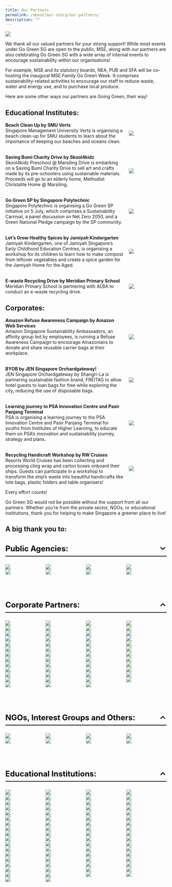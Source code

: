 ```yaml
---
title: Our Partners
permalink: /about/our-story/our-partners/
description: ""
---
```

![](/images/banner-about-us.png)

We thank all our valued partners for your strong support! 
While most events under Go Green SG are open to the public, MSE, along with our partners are also celebrating Go Green SG with a wide array of internal events to encourage sustainability within our organisations!

For example, MSE and its statutory boards, NEA, PUB and SFA will be co-hosting the inaugural MSE Family Go Green Week. It comprises sustainability-related activities to encourage our staff to reduce waste, water and energy use, and to purchase local produce. 

Here are some other ways our partners are Going Green, their way!

## Educational Institutes:
<style>
	.two-col {
		display: flex;
    flex-direction: column;
		gap: 2rem;
	}
	.two-col__item {
		display: flex;
		align-items: center;
		justify-content: space-between;
		flex-wrap: wrap;
		gap: 1rem;
	}
	.two-col__item__body {
		flex: 1 1 70%;
	}
	div.two-col__item__body p,
	div.two-col__item__body p.two-col__item__title {
		margin: 0;
	}
	.two-col__item__image {
	    flex: 1 1 20%;
	}
	.two-col__item__image img {
		max-width: 100px;
    margin-right: 0;
	}
	@media (max-width: 576px) {
		.two-col__item__body {
			flex: 1 1 100%;
		}
		.two-col__item__image {
			order: -1;
		}
		.two-col__item__image img {
			margin: auto;
		}
	}
</style>
<div class="two-col">
	<!-- Item 1 -->
	<div class="two-col__item">
		<div class="two-col__item__body">
			<p class="two-col__item__title"><strong>Beach Clean Up by SMU Verts</strong></p>
			<p>Singapore Management University Verts is organising a beach clean-up for SMU students to learn about the importance of keeping our beaches and oceans clean.</p>
		</div>
		<div class="two-col__item__image">
			<img src="/images/Our%20Partners/Special%20Mentions/educational-1.png">
		</div>
	</div>
	<!-- Item 2 -->
	<div class="two-col__item">
		<div class="two-col__item__body">
			<p class="two-col__item__title"><strong>Saving Bumi Charity Drive by Skool4kidz</strong></p>
			<p>Skool4kidz Preschool @ Marsiling Drive is embarking on a Saving Bumi Charity Drive to sell art and crafts made by its pre-schoolers using sustainable materials. Proceeds will go to an elderly home, Methodist Christalite Home @ Marsiling.</p>
		</div>
		<div class="two-col__item__image">
			<img src="/images/Our%20Partners/Special%20Mentions/educational-2.png">
		</div>
	</div>
	<!-- Item 3 -->
	<div class="two-col__item">
		<div class="two-col__item__body">
			<p class="two-col__item__title"><strong>Go Green SP by Singapore Polytechnic</strong></p>
			<p>Singapore Polytechnic is organising a Go Green SP initiative on 5 July, which comprises a Sustainability Carnival, a panel discussion on Net Zero 2050, and a Green National Pledge campaign by the SP community.</p>
		</div>
		<div class="two-col__item__image">
			<img src="/images/Our%20Partners/Special%20Mentions/educational-4.png">
		</div>
	</div>
	<!-- Item 4 -->
	<div class="two-col__item">
		<div class="two-col__item__body">
			<p class="two-col__item__title"><strong>Let’s Grow Healthy Spices by Jamiyah Kindergarten</strong></p>
			<p>Jamiyah Kindergarten, one of Jamiyah Singapore’s Early Childhood Education Centres, is organising a workshop for its children to learn how to make compost from leftover vegetables and create a spice garden for the Jamiyah Home for the Aged.</p>
		</div>
		<div class="two-col__item__image">
			<img src="/images/Our%20Partners/Special%20Mentions/educational-3.png">
		</div>
	</div>
	<!-- Item 5 -->
	<div class="two-col__item">
		<div class="two-col__item__body">
			<p class="two-col__item__title"><strong>E-waste Recycling Drive by Meridian Primary School</strong></p>
			<p>Meridian Primary School is partnering with ALBA to conduct an e-waste recycling drive.
			</p>
		</div>
		<div class="two-col__item__image">
			<img src="/images/Our%20Partners/Special%20Mentions/educational-5.png">
		</div>
	</div>
</div>

## Corporates:
<div class="two-col">
			<!-- Item 1 -->
	<div class="two-col__item">
		<div class="two-col__item__body">
			<p class="two-col__item__title"><strong>Amazon Refuse Awareness Campaign by Amazon Web Services</strong></p>
			<p>Amazon Singapore Sustainability Ambassadors, an affinity group led by employees, is running a Refuse Awareness Campaign to encourage Amazonians to donate and share reusable carrier bags at their workplace.</p>
		</div>
		<div class="two-col__item__image">
			<img src="/images/Our%20Partners/Special%20Mentions/amazon.png">
		</div>
	</div>
	<!-- Item 2 -->
	<div class="two-col__item">
		<div class="two-col__item__body">
			<p class="two-col__item__title"><strong>BYOB by JEN Singapore Orchardgateway!</strong></p>
			<p>JEN Singapore Orchardgateway by Shangri-La is partnering sustainable fashion brand, FREITAG to allow hotel guests to loan bags for free while exploring the city,  reducing the use of disposable bags.</p>
		</div>
		<div class="two-col__item__image">
			<img src="/images/Our%20Partners/Corporate/jen%20singapore.png">
		</div>
	</div>
	<!-- Item 3 -->
	<div class="two-col__item">
		<div class="two-col__item__body">
			<p class="two-col__item__title"><strong>Learning journey to PSA Innovation Centre and Pasir Panjang Terminal</strong></p>
			<p>PSA is organising a learning journey to the PSA Innovation Centre and Pasir Panjang Terminal for youths from Institutes of Higher Learning, to educate them on PSA’s innovation and sustainability journey, strategy and plans.</p>
		</div>
		<div class="two-col__item__image">
			<img src="/images/Our%20Partners/Corporate/psa%20corporation.png">
		</div>
	</div>
	<!-- Item 4 -->
	<div class="two-col__item">
		<div class="two-col__item__body">
			<p class="two-col__item__title"><strong>Recycling Handicraft Workshop by RW Cruises</strong></p>
			<p>Resorts World Cruises has been collecting and processing cling wrap and carton boxes onboard their ships. Guests can participate in a workshop to transform the ship’s waste into beautiful handicrafts like tote bags, plastic folders and table organisers!</p>
		</div>
		<div class="two-col__item__image">
			<img src="/images/Our%20Partners/Corporate/resort%20world%20cruises%20(rw%20cruises).png">
		</div>
	</div>

</div>


Every effort counts!

Go Green SG would not be possible without the support from all our partners. Whether you’re from the private sector, NGOs, or educational institutions, thank you for helping to make Singapore a greener place to live! 


## A big thank you to:
<style>
	.accordion {
		margin-bottom: 1.5rem;
	}
	
	.accordion .row {
		display: grid;
		grid-template-columns: repeat(4, 1fr);
		/* gap: .5rem; */
		margin: 0;
	}
	
	.accordion .row .col {
		width: 100%;
	}
	
	.accordion > .bp-accordion-header {
		background-color: transparent;
		padding-bottom: .5rem;
		border-bottom: 2px solid black;
		font-size: 24px;
	}
	
	.bp-accordion-body {
		margin-bottom: 5rem;
	}
	
	.accordion > .bp-accordion-header:hover {
		background-color: transparent;
	}
	
	.accordion > .bp-accordion-header > .bp-accordion-button {
		display: block;
		width: 100%;
		text-decoration: none;
		margin: 0;
		color: black;
	}
	
	.bp-accordion-button::before {
		content: "";
	}
	
	.bp-accordion-button.sgds-icon-plus {
		content: "";
	}
	
	.bp-accordion-button.sgds-icon-minus {
		content: "";
	}
	
	.bp-accordion-button-wrapper {
		display: flex;
		justify-content: space-between;
		align-items: center;
	}
	
	.arrow-icon {
		transition: all .5s;
		transform: rotate(180deg);
	}
	
	.accordion:first-child .arrow-icon {
		transform: rotate(0);
	}
	
	.bp-accordion-header:has( > .bp-accordion-button.sgds-icon-plus) .arrow-icon {
	transform: rotate(180deg);
	}
	
	.bp-accordion-header:has( > .bp-accordion-button.sgds-icon-minus) .arrow-icon {
	transform: rotate(0);
	}
</style>
 
<div class="accordion-container">
		<!-- Accordion Item 1 -->
    <div class="accordion">
        <h3 class="bp-accordion-header">
            <a class="bp-accordion-button">
							<div class="bp-accordion-button-wrapper">
									<span>Public Agencies:</span>
									<svg viewBox="0 0 24 24" height="24" width="24" xmlns="http://www.w3.org/2000/svg" class="arrow-icon"><g stroke-width="1" stroke="none" fill-rule="evenodd" fill="none" id="feArrowDown0"><g fill="currentColor" id="feArrowDown1"><path d="m6 7l6 6l6-6l2 2l-8 8l-8-8z" id="feArrowDown2"></path></g></g></svg>
							</div>
            </a>
        </h3>
						<!-- Accordion 1 - Body -->
            <div style="display: block" class="bp-accordion-body">
							<div class="row">
								<!-- Accordion Item 1 -->
								<div class="col is-one-quarter">
									<img src="/images/Our%20Partners/Public%20Agencies/govtech.png">
								</div>
								<!-- Accordion Item 2 -->
								<div class="col is-one-quarter">
									<img src="/images/Our%20Partners/Public%20Agencies/landtransportauthority.jpg">
								</div>
								<!-- Accordion Item 3 -->
								<div class="col is-one-quarter">
									<img src="/images/Our%20Partners/Public%20Agencies/ministryofsustainabilityandenvironment.jpg">
								</div>
								<!-- Accordion Item 4 -->
								<div class="col is-one-quarter">
									<img src="/images/Our%20Partners/Public%20Agencies/nationalenvironmentalagency.jpg">
								</div>
								<!-- Accordion Item 5 -->
								<div class="col is-one-quarter">
									<img src="/images/Our%20Partners//Public%20Agencies/nparks.jpg">
								</div>
								<!-- Accordion Item 6 -->
								<div class="col is-one-quarter">
									<img src="/images/Our%20Partners/Public%20Agencies/publicutilitiesboard.jpg">
								</div>
								<!-- Accordion Item 7 -->
								<div class="col is-one-quarter">
									<img src="/images/Our%20Partners/Public%20Agencies/singapore%20food%20agency%20(sfa).jpg">
								</div>
										<!-- Accordion Item 8 -->
								<div class="col is-one-quarter">
									<img src="/images/Our%20Partners/Public%20Agencies/singaporetourismboard.jpg">
								</div>
								</div>
							</div>
        </div>
    </div>
	<!-- Accordtion Item 2 -->
    <div class="accordion">
        <h3 class="bp-accordion-header">
            <a class="bp-accordion-button">
							<div class="bp-accordion-button-wrapper">
									<span>Corporate Partners:</span>
									<svg viewBox="0 0 24 24" height="24" width="24" xmlns="http://www.w3.org/2000/svg" class="arrow-icon"><g stroke-width="1" stroke="none" fill-rule="evenodd" fill="none" id="feArrowDown0"><g fill="currentColor" id="feArrowDown1"><path d="m6 7l6 6l6-6l2 2l-8 8l-8-8z" id="feArrowDown2"></path></g></g></svg>
							</div>
            </a>
        </h3>
						<!-- Accordion 2 - Body -->
            <div style="display: block" class="bp-accordion-body">
							<div class="row">
								<!-- Accordion Item 1 -->
								<div class="col is-one-quarter">
									<img src="/images/Our%20Partners/Corporate/amazon.png">
								</div>
								<!-- Accordion Item 2 -->
								<div class="col is-one-quarter">
									<img src="/images/Our%20Partners/Corporate/asia%20pacific%20breweries.png">
								</div>
								<!-- Accordion Item 3 -->
								<div class="col is-one-quarter">
									<img src="/images/Our%20Partners/Corporate/carousell.png">
								</div>
								<!-- Accordion Item 4 -->
								<div class="col is-one-quarter">
									<img src="/images/Our%20Partners/Corporate/castlery.png">
								</div>
								<!-- Accordion Item 5 -->
								<div class="col is-one-quarter">
									<img src="/images/Our%20Partners/Corporate/changi%20airport%20cycling.png">
								</div>
								<!-- Accordion Item 6 -->
								<div class="col is-one-quarter">
									<img src="/images/Our%20Partners/Corporate/city%20developments%20limited.png">
								</div>
								<!-- Accordion Item 7 -->
								<div class="col is-one-quarter">
									<img src="/images/Our%20Partners/Corporate/citysprouts.png">
								</div>
								<!-- Accordion Item 8 -->
								<div class="col is-one-quarter">
									<img src="/images/Our%20Partners/Corporate/co%20nut%20ink.PNG">
								</div>
								<!-- Accordion Item 9 -->
								<div class="col is-one-quarter">
									<img src="/images/Our%20Partners/Corporate/comcrop.png">
								</div>
								<!-- Accordion Item 10 -->
								<div class="col is-one-quarter">
									<img src="/images/Our%20Partners/Corporate/fairmont%20swissotel%20joint.png">
								</div>
								<!-- Accordion Item 11 -->
								<div class="col is-one-quarter">
									<img src="/images/Our%20Partners/Corporate/foodpanda.png">
								</div>
								<!-- Accordion Item 12 -->
								<div class="col is-one-quarter">
									<img src="/images/Our%20Partners/Corporate/gardens%20by%20the%20bay%201.png">
								</div>
								<!-- Accordion Item 13 -->
								<div class="col is-one-quarter">
									<img src="/images/Our%20Partners/Corporate/ginlee.png">
								</div>
								<!-- Accordion Item 14 -->
								<div class="col is-one-quarter">
									<img src="/images/Our%20Partners/Corporate/goodfoodpeople.png">
								</div>
								<!-- Accordion Item 15 -->
								<div class="col is-one-quarter">
									<img src="/images/Our%20Partners/Corporate/grab-logo.png">
								</div>
								<!-- Accordion Item 16 -->
								<div class="col is-one-quarter">
									<img src="/images/Our%20Partners/Corporate/green%20sproutz%20singapore.png">
								</div>
								<!-- Accordion Item 17 -->
								<div class="col is-one-quarter">
									<img src="/images/Our%20Partners/Corporate/greenscout.png">
								</div>
								<!-- Accordion Item 18 -->
								<div class="col is-one-quarter">
									<img src="/images/Our%20Partners/Corporate/holocene.png">
								</div>
								<!-- Accordion Item 19 -->
								<div class="col is-one-quarter">
									<img src="/images/Our%20Partners/Corporate/hotel%20indigo.png">
								</div>
								<!-- Accordion Item 20 -->
								<div class="col is-one-quarter">
									<img src="/images/Our%20Partners/Corporate/indie-singapore-tours.png">
								</div>
								<!-- Accordion Item 21 -->
								<div class="col is-one-quarter">
									<img src="/images/Our%20Partners/Corporate/intercontinental%20hotel.png">
								</div>
								<!-- Accordion Item 22 -->
								<div class="col is-one-quarter">
									<img src="/images/Our%20Partners/Corporate/invosystems.png">
								</div>
								<!-- Accordion Item 23 -->
								<div class="col is-one-quarter">
									<img src="/images/Our%20Partners/Corporate/jen%20singapore.png">
								</div>
								<!-- Accordion Item 24 -->
								<div class="col is-one-quarter">
									<img src="/images/Our%20Partners/Corporate/kowabunga!.png">
								</div>
								<!-- Accordion Item 25 -->
								<div class="col is-one-quarter">
									<img src="/images/Our%20Partners/Corporate/mandai%20wildlife%20group.png">
								</div>
								<!-- Accordion Item 26 -->
								<div class="col is-one-quarter">
									<img src="/images/Our%20Partners/Corporate/marina%20bay%20sands%202.png">
								</div>
								<!-- Accordion Item 27 -->
								<div class="col is-one-quarter">
									<img src="/images/Our%20Partners/Corporate/micron%20semiconductor.png">
								</div>
								<!-- Accordion Item 28 -->
								<div class="col is-one-quarter">
									<img src="/images/Our%20Partners/Corporate/mount%20faber%20leisure%20group.png">
								</div>
								<!-- Accordion Item 29 -->
								<div class="col is-one-quarter">
									<img src="/images/Our%20Partners/Corporate/mr%20bucket%20chocolaterie.png">
								</div>
								<!-- Accordion Item 30 -->
								<div class="col is-one-quarter">
									<img src="/images/Our%20Partners/Corporate/open%20farm%20community.jpg">
								</div>
								<!-- Accordion Item 31 -->
								<div class="col is-one-quarter">
									<img src="/images/Our%20Partners/Corporate/otolith%20entertainment.png">
								</div>
								<!-- Accordion Item 32 -->
								<div class="col is-one-quarter">
									<img src="/images/Our%20Partners/Corporate/park%20royal%20on%20beach%20road.png">
								</div>
								<!-- Accordion Item 33 -->
								<div class="col is-one-quarter">
									<img src="/images/Our%20Partners/Corporate/pass%20it%20on%20logo.PNG">
								</div>
								<!-- Accordion Item 34 -->
								<div class="col is-one-quarter">
									<img src="/images/Our%20Partners/Corporate/pass%20it%20on.png">
								</div>
								<!-- Accordion Item 35 -->
								<div class="col is-one-quarter">
									<img src="/images/Our%20Partners/Corporate/psa%20corporation.png">
								</div>
								<!-- Accordion Item 36 -->
								<div class="col is-one-quarter">
									<img src="/images/Our%20Partners/Corporate/resort%20world%20cruises%20(rw%20cruises).png">
								</div>
								<!-- Accordion Item 37 -->
								<div class="col is-one-quarter">
									<img src="/images/Our%20Partners/Corporate/saladstop!.png">
								</div>
								<!-- Accordion Item 38 -->
								<div class="col is-one-quarter">
									<img src="/images/Our%20Partners/Corporate/schneider%20electric.png">
								</div>
								<!-- Accordion Item 39 -->
								<div class="col is-one-quarter">
									<img src="/images/Our%20Partners/Corporate/sembcorp.png">
								</div>
								<!-- Accordion Item 40 -->
								<div class="col is-one-quarter">
									<img src="/images/Our%20Partners/Corporate/sentosa%20dev%20corp.jpg">
								</div>
								<!-- Accordion Item 41 -->
								<div class="col is-one-quarter">
									<img src="/images/Our%20Partners/Corporate/servier.png">
								</div>
								<!-- Accordion Item 42 -->
								<div class="col is-one-quarter">
									<img src="/images/Our%20Partners/Corporate/shangri-la%20singapore.png">
								</div>
								<!-- Accordion Item 43 -->
								<div class="col is-one-quarter">
									<img src="/images/Our%20Partners/Corporate/shimizu%20corporation.png">
								</div>
									<!-- Accordion Item 44 -->
								<div class="col is-one-quarter">
									<img src="/images/Our%20Partners/Corporate/susgain.png">
								</div>
									<!-- Accordion Item 45 -->
								<div class="col is-one-quarter">
									<img src="/images/Our%20Partners/Corporate/that%20wknd%20company.png">
								</div>
									<!-- Accordion Item 46 -->
								<div class="col is-one-quarter">
									<img src="/images/Our%20Partners/Corporate/the%20fullerton%20hotel%20singapore.png">
								</div>
									<!-- Accordion Item 47 -->
								<div class="col is-one-quarter">
									<img src="/images/Our%20Partners/Corporate/tribe-logo.png">
								</div>
									<!-- Accordion Item 48 -->
								<div class="col is-one-quarter">
									<img src="/images/Our%20Partners/Corporate/unabiz.png">
								</div>
									<!-- Accordion Item 49 -->
								<div class="col is-one-quarter">
									<img src="/images/Our%20Partners/Corporate/untamed%20path.png">
								</div>
									<!-- Accordion Item 50 -->
								<div class="col is-one-quarter">
									<img src="/images/Our%20Partners/Corporate/verizon%20communications.png">
								</div>
									<!-- Accordion Item 51 -->
								<div class="col is-one-quarter">
									<img src="/images/Our%20Partners/Corporate/young nautilus.png">
								</div>
								</div>
							</div>
        </div>
        <div class="accordion">
        <h3 class="bp-accordion-header">
					<a class="bp-accordion-button">
						<div class="bp-accordion-button-wrapper">
							<span>NGOs, Interest Groups and Others:</span>
							<svg viewBox="0 0 24 24" height="24" width="24" xmlns="http://www.w3.org/2000/svg" class="arrow-icon"><g stroke-width="1" stroke="none" fill-rule="evenodd" fill="none" id="feArrowDown0"><g fill="currentColor" id="feArrowDown1"><path d="m6 7l6 6l6-6l2 2l-8 8l-8-8z" id="feArrowDown2"></path></g></g></svg>
						</div>
					</a>
        </h3>
				<div class="bp-accordion-body">
					<div class="row">
															<!-- Accordion Item 1 -->
						<div class="col is-one-quarter">
							<img src="/images/Our%20Partners/NGOs%2C%20Interest%20Groups%20%26%20Others/champs%20for%20our%20environment.png">
						</div>
															<!-- Accordion Item 2 -->
						<div class="col is-one-quarter">
							<img src="/images/Our%20Partners/NGOs%2C%20Interest%20Groups%20%26%20Others/divert%20for%202nd%20life.png">
						</div>
															<!-- Accordion Item 3 -->
						<div class="col is-one-quarter">
							<img src="/images/Our%20Partners/NGOs%2C%20Interest%20Groups%20%26%20Others/living%20soil%20asia.png">
						</div>
															<!-- Accordion Item 4 -->
						<div class="col is-one-quarter">
							<img src="/images/Our%20Partners/NGOs%2C%20Interest%20Groups%20%26%20Others/metta%20welfare%20association.png">
						</div>
															<!-- Accordion Item 5 -->
						<div class="col is-one-quarter">
							<img src="/images/Our%20Partners/NGOs%2C%20Interest%20Groups%20%26%20Others/singapore%20fashion%20council.png">
						</div>
															<!-- Accordion Item 6 -->
						<div class="col is-one-quarter">
							<img src="/images/Our%20Partners/NGOs%2C%20Interest%20Groups%20%26%20Others/singapore%20furniture%20industries%20council.png">
						</div>
															<!-- Accordion Item 7 -->
						<div class="col is-one-quarter">
							<img src="/images/Our%20Partners/NGOs%2C%20Interest%20Groups%20%26%20Others/tanjong%20pagar%20town%20council.png">
						</div>
															<!-- Accordion Item 8 -->
						<div class="col is-one-quarter">
							<img src="/images/Our%20Partners/NGOs%2C%20Interest%20Groups%20%26%20Others/unleash.png">
						</div>
					</div>
				</div>
    </div>
	<div class="accordion">
        <h3 class="bp-accordion-header">
					<a class="bp-accordion-button">
						<div class="bp-accordion-button-wrapper">
							<span>Educational Institutions:</span>
							<svg viewBox="0 0 24 24" height="24" width="24" xmlns="http://www.w3.org/2000/svg" class="arrow-icon"><g stroke-width="1" stroke="none" fill-rule="evenodd" fill="none" id="feArrowDown0"><g fill="currentColor" id="feArrowDown1"><path d="m6 7l6 6l6-6l2 2l-8 8l-8-8z" id="feArrowDown2"></path></g></g></svg>
						</div>
					</a>
        </h3>
				<div class="bp-accordion-body">
					<div class="row">
						<!-- Accordion Item 1 -->
						<div class="col is-one-quarter">
							<img src="/images/Our%20Partners/Educational%20Institutes/agape%20little%20uni.png">
						</div>
						<!-- Accordion Item 2 -->
						<div class="col is-one-quarter">
							<img src="/images/Our%20Partners/Educational%20Institutes/ai%20tong%20school.png">
						</div>
						<!-- Accordion Item 3 -->
						<div class="col is-one-quarter">
							<img src="/images/Our%20Partners/Educational%20Institutes/apsn%20chaoyang%20school.png">
						</div>
						<!-- Accordion Item 4 -->
						<div class="col is-one-quarter">
							<img src="/images/Our%20Partners/Educational%20Institutes/averbel%20child%20development%20centre.png">
						</div>
						<!-- Accordion Item 5 -->
						<div class="col is-one-quarter">
							<img src="/images/Our%20Partners/Educational%20Institutes/casuarina%20primary%20school.png">
						</div>
						<!-- Accordion Item 6 -->
						<div class="col is-one-quarter">
							<img src="/images/Our%20Partners/Educational%20Institutes/cedar%20girls_%20secondary%20school.png">
						</div>
						<!-- Accordion Item 7 -->
						<div class="col is-one-quarter">
							<img src="/images/Our%20Partners/Educational%20Institutes/centre%20for%20nature-based%20climate%20solutions%20nus.png">
						</div>
						<!-- Accordion Item 8 -->
						<div class="col is-one-quarter">
							<img src="/images/Our%20Partners/Educational%20Institutes/changkat%20primary%20school.png">
						</div>
						<!-- Accordion Item 9 -->
						<div class="col is-one-quarter">
							<img src="/images/Our%20Partners/Educational%20Institutes/Educational%20Institutes/chij%20st%20joseph_s%20convent.png">
						</div>
						<!-- Accordion Item 10 -->
						<div class="col is-one-quarter">
							<img src="/images/Our%20Partners/Educational%20Institutes/chij%20st%20nicholas%20girls_%20school.png">
						</div>
						<!-- Accordion Item 11 -->
						<div class="col is-one-quarter">
							<img src="/images/Our%20Partners/Educational%20Institutes/chongzheng%20primary%20school.png">
						</div>
						<!-- Accordion Item 12 -->
						<div class="col is-one-quarter">
							<img src="/images/Our%20Partners/Educational%20Institutes/commonwealth%20secondary%20school.png">
						</div>
						<!-- Accordion Item 13 -->
						<div class="col is-one-quarter">
							<img src="/images/Our%20Partners/Educational%20Institutes/compassvale%20secondary%20school%20logo.PNG">
						</div>
						<!-- Accordion Item 14 -->
						<div class="col is-one-quarter">
							<img src="/images/Our%20Partners/Educational%20Institutes/dazhong%20primary%20school.PNG">
						</div>
						<!-- Accordion Item 15 -->
						<div class="col is-one-quarter">
							<img src="/images/Our%20Partners/Educational%20Institutes/earth%20observatory%20of%20singapore%201.png">
						</div>
						<!-- Accordion Item 16 -->
						<div class="col is-one-quarter">
							<img src="/images/Our%20Partners/Educational%20Institutes/edgefield-secondary-school.png">
						</div>
						<!-- Accordion Item 17 -->
						<div class="col is-one-quarter">
							<img src="/images/Our%20Partners/Educational%20Institutes/fengshan%20primary%20school.png">
						</div>
						<!-- Accordion Item 18 -->
						<div class="col is-one-quarter">
							<img src="/images/Our%20Partners/Educational%20Institutes/fuhua%20primary%20school.png">
						</div>
						<!-- Accordion Item 19 -->
						<div class="col is-one-quarter">
							<img src="/images/Our%20Partners/Educational%20Institutes/greendale%20primary%20school.png">
						</div>
						<!-- Accordion Item 20 -->
						<div class="col is-one-quarter">
							<img src="/images/Our%20Partners/Educational%20Institutes/greenland%20childcare%20centre.png">
						</div>
						<!-- Accordion Item 21 -->
						<div class="col is-one-quarter">
							<img src="/images/Our%20Partners/Educational%20Institutes/greenwood%20primary%20school.png">
						</div>
						<!-- Accordion Item 22 -->
						<div class="col is-one-quarter">
							<img src="/images/Our%20Partners/Educational%20Institutes/hampton%20pre-school.png">
						</div>
						<!-- Accordion Item 23 -->
						<div class="col is-one-quarter">
							<img src="/images/Our%20Partners/Educational%20Institutes/hmps%20school%20logo.png">
						</div>
						<!-- Accordion Item 24 -->
						<div class="col is-one-quarter">
							<img src="/images/Our%20Partners/Educational%20Institutes/jamiyah%20kindergarten.png">
						</div>
						<!-- Accordion Item 25 -->
						<div class="col is-one-quarter">
							<img src="/images/Our%20Partners/Educational%20Institutes/jurong%20primary%20school.png">
						</div>
						<!-- Accordion Item 26 -->
						<div class="col is-one-quarter">
							<img src="/images/Our%20Partners/Educational%20Institutes/jurong%20west%20secondary%20school.PNG">
						</div>
						<!-- Accordion Item 27 -->
						<div class="col is-one-quarter">
							<img src="/images/Our%20Partners/Educational%20Institutes/learning vision @ changi business park.png">
						</div>
						<!-- Accordion Item 28 -->
						<div class="col is-one-quarter">
							<img src="/images/Our%20Partners/Educational%20Institutes/lianhua%20primary%20school.png">
						</div>
						<!-- Accordion Item 29 -->
						<div class="col is-one-quarter">
							<img src="/images/Our%20Partners/Educational%20Institutes/marsiling%20secondary%20school%201.png">
						</div>
						<!-- Accordion Item 30 -->
						<div class="col is-one-quarter">
							<img src="/images/Our%20Partners/Educational%20Institutes/mee%20toh%20school.png">
						</div>
						<!-- Accordion Item 31 -->
						<div class="col is-one-quarter">
							<img src="/images/Our%20Partners/Educational%20Institutes/meridian%20primary%20school.png">
						</div>
						<!-- Accordion Item 32 -->
						<div class="col is-one-quarter">
							<img src="/images/Our%20Partners/Educational%20Institutes/meridian%20secondary%20school.png">
						</div>
						<!-- Accordion Item 33 -->
						<div class="col is-one-quarter">
							<img src="/images/Our%20Partners/Educational%20Institutes/my%20world.png">
						</div>
						<!-- Accordion Item 34 -->
						<div class="col is-one-quarter">
							<img src="/images/Our%20Partners/Educational%20Institutes/nan%20hua%20high%20school.jpg">
						</div>
						<!-- Accordion Item 35 -->
						<div class="col is-one-quarter">
							<img src="/images/Our%20Partners/Educational%20Institutes/nan%20hua%20primary%20school.png">
						</div>
						<!-- Accordion Item 36 -->
						<div class="col is-one-quarter">
							<img src="/images/Our%20Partners/Educational%20Institutes/nanyang%20girls%20high%20school.png">
						</div>
						<!-- Accordion Item 37 -->
						<div class="col is-one-quarter">
							<img src="/images/Our%20Partners/Educational%20Institutes/naval%20base%20secondary%20school.png">
						</div>
						<!-- Accordion Item 38 -->
						<div class="col is-one-quarter">
							<img src="/images/Our%20Partners/Educational%20Institutes/nus%20college%20of%20design%20and%20engineering.png">
						</div>
						<!-- Accordion Item 39 -->
						<div class="col is-one-quarter">
							<img src="/images/Our%20Partners/Educational%20Institutes/nus%20ridge%20view%20residential%20college.png">
						</div>
						<!-- Accordion Item 40 -->
						<div class="col is-one-quarter">
							<img src="/images/Our%20Partners/Educational%20Institutes/nyp%20geo%20council.png">
						</div>
						<!-- Accordion Item 41 -->
						<div class="col is-one-quarter">
							<img src="/images/Our%20Partners/Educational%20Institutes/pcf%20sparkletots.PNG">
						</div>
						<!-- Accordion Item 42 -->
						<div class="col is-one-quarter">
							<img src="/images/Our%20Partners/Educational%20Institutes/peicai%20secondary%20school.png">
						</div>
						<!-- Accordion Item 43 -->
						<div class="col is-one-quarter">
							<img src="/images/Our%20Partners/Educational%20Institutes/presbyterian%20high%20school.png">
						</div>
						<!-- Accordion Item 44 -->
						<div class="col is-one-quarter">
							<img src="/images/Our%20Partners/Educational%20Institutes/qihua%20primary.png">
						</div>
						<!-- Accordion Item 45 -->
						<div class="col is-one-quarter">
							<img src="/images/Our%20Partners/Educational%20Institutes/radin%20mas%20primary%20school.png">
						</div>
						<!-- Accordion Item 46 -->
						<div class="col is-one-quarter">
							<img src="/images/Our%20Partners/Educational%20Institutes/rainbow%20centre.png">
						</div>
						<!-- Accordion Item 47 -->
						<div class="col is-one-quarter">
							<img src="/images/Our%20Partners/Educational%20Institutes/rp%20logo-cmyk-high-res%20(for%20light-colored%20bg).png">
						</div>
						<!-- Accordion Item 48 -->
						<div class="col is-one-quarter">
							<img src="/images/Our%20Partners/Educational%20Institutes/sengkang%20primary%20school.png">
						</div>
						<!-- Accordion Item 49 -->
						<div class="col is-one-quarter">
							<img src="/images/Our%20Partners/Educational%20Institutes/singapore%20university%20of%20social%20sciences.png">
						</div>
						<!-- Accordion Item 50 -->
						<div class="col is-one-quarter">
							<img src="/images/Our%20Partners/Educational%20Institutes/skool4kidz%20preschool.png">
						</div>
						<!-- Accordion Item 51 -->
						<div class="col is-one-quarter">
							<img src="/images/Our%20Partners/Educational%20Institutes/smu%20verts.png">
						</div>
						<!-- Accordion Item 52 -->
						<div class="col is-one-quarter">
							<img src="/images/Our%20Partners/Educational%20Institutes/sp_marketing_logo_main_rgb_fullcolour_on_white_bg.png">
						</div>
						<!-- Accordion Item 53 -->
						<div class="col is-one-quarter">
							<img src="/images/Our%20Partners/Educational%20Institutes/st%20andrew's%20junior%20college.jpg">
						</div>
						<!-- Accordion Item 54 -->
						<div class="col is-one-quarter">
							<img src="/images/Our%20Partners/Educational%20Institutes/st%20andrew_s%20junior%20college.png">
						</div>
						<!-- Accordion Item 55 -->
						<div class="col is-one-quarter">
							<img src="/images/Our%20Partners/Educational%20Institutes/st%20anthony_s%20canossian%20secondary%20school.png">
						</div>
						<!-- Accordion Item 56 -->
						<div class="col is-one-quarter">
							<img src="/images/Our%20Partners/Educational%20Institutes/st%20anthony_s%20primary%20school.png">
						</div>
						<!-- Accordion Item 57 -->
						<div class="col is-one-quarter">
							<img src="/images/Our%20Partners/Educational%20Institutes/st%20margaret's%20primary%20school.PNG">
						</div>
						<!-- Accordion Item 58 -->
						<div class="col is-one-quarter">
							<img src="/images/Our%20Partners/Educational%20Institutes/star%20learners%20childcare.png">
						</div>
						<!-- Accordion Item 59 -->
						<div class="col is-one-quarter">
							<img src="/images/Our%20Partners/Educational%20Institutes/sunflower%20preschool.png">
						</div>
						<!-- Accordion Item 60 -->
						<div class="col is-one-quarter">
							<img src="/images/Our%20Partners/Educational%20Institutes/swallows%20_%20amazons%20kindergarten.png">
						</div>
						<!-- Accordion Item 61 -->
						<div class="col is-one-quarter">
							<img src="/images/Our%20Partners/Educational%20Institutes/tampines%20north%20primary%20school.png">
						</div>
						<!-- Accordion Item 62 -->
						<div class="col is-one-quarter">
							<img src="/images/Our%20Partners/Educational%20Institutes/tampines%20secondary%20school.png">
						</div>
										<!-- Accordion Item 63 -->
						<div class="col is-one-quarter">
							<img src="/images/Our%20Partners/Educational%20Institutes/telok%20kurau%20primary%20school.png">
						</div>
										<!-- Accordion Item 64 -->
						<div class="col is-one-quarter">
							<img src="/images/Our%20Partners/Educational%20Institutes/valour%20primary%20school.png">
						</div>
										<!-- Accordion Item 65 -->
						<div class="col is-one-quarter">
							<img src="/images/Our%20Partners/Educational%20Institutes/woodgrove%20secondary%20school.png">
						</div>
										<!-- Accordion Item 66 -->
						<div class="col is-one-quarter">
							<img src="/images/Our%20Partners/Educational%20Institutes/xingnan%20primary%20school.png">
						</div>
										<!-- Accordion Item 67 -->
						<div class="col is-one-quarter">
							<img src="/images/Our%20Partners/Educational%20Institutes/xishan%20primary%20school.png">
						</div>
										<!-- Accordion Item 68 -->
						<div class="col is-one-quarter">
							<img src="/images/Our%20Partners/Educational%20Institutes/yu%20neng%20primary%20school.png">
						</div>
										<!-- Accordion Item 69 -->
						<div class="col is-one-quarter">
							<img src="/images/Our%20Partners/Educational%20Institutes/yusof%20ishak%20secondary%20school.png">
						</div>
										<!-- Accordion Item 70 -->
						<div class="col is-one-quarter">
							<img src="/images/Our%20Partners/Educational%20Institutes/zhonghua secondary school.png">
						</div>
					</div>
        </div>
    </div>